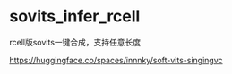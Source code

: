 # sovits_infer_rcell
rcell版sovits一键合成，支持任意长度

https://huggingface.co/spaces/innnky/soft-vits-singingvc
